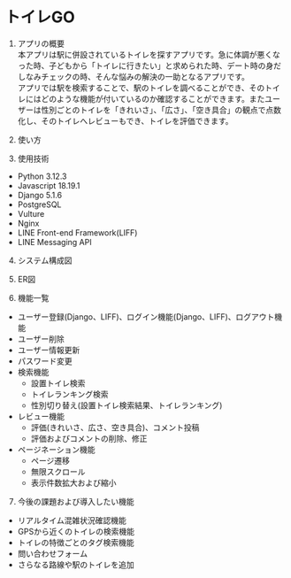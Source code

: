 # トイレGO

1. アプリの概要 <br>
本アプリは駅に併設されているトイレを探すアプリです。急に体調が悪くなった時、子どもから「トイレに行きたい」と求められた時、デート時の身だしなみチェックの時、そんな悩みの解決の一助となるアプリです。<br>
アプリでは駅を検索することで、駅のトイレを調べることができ、そのトイレにはどのような機能が付いているのか確認することができます。またユーザーは性別ごとのトイレを「きれいさ」、「広さ」、「空き具合」の観点で点数化し、そのトイレへレビューもでき、トイレを評価できます。

2. 使い方

3. 使用技術
* Python 3.12.3
* Javascript 18.19.1
* Django 5.1.6
* PostgreSQL
* Vulture
* Nginx
* LINE Front-end Framework(LIFF)
* LINE Messaging API

4. システム構成図

5. ER図

6. 機能一覧
* ユーザー登録(Django、LIFF)、ログイン機能(Django、LIFF)、ログアウト機能
* ユーザー削除
* ユーザー情報更新
* パスワード変更
* 検索機能
  * 設置トイレ検索
  * トイレランキング検索
  * 性別切り替え(設置トイレ検索結果、トイレランキング)
* レビュー機能
  * 評価(きれいさ、広さ、空き具合)、コメント投稿
  * 評価およびコメントの削除、修正
* ページネーション機能
  * ページ遷移
  * 無限スクロール
  * 表示件数拡大および縮小

7. 今後の課題および導入したい機能
* リアルタイム混雑状況確認機能
* GPSから近くのトイレの検索機能
* トイレの特徴ごとのタグ検索機能
* 問い合わせフォーム
* さらなる路線や駅のトイレを追加
